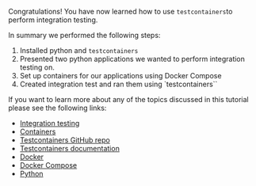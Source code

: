 Congratulations! You have now learned how to use `testcontainers`to perform integration testing.

In summary we performed the following steps:
1. Installed python and `testcontainers`
2. Presented two python applications we wanted to perform integration testing on.
3. Set up containers for our applications using Docker Compose
4. Created integration test and ran them using `testcontainers``

If you want to learn more about any of the topics discussed in this tutorial please see the following links:

* [Integration testing](https://en.wikipedia.org/wiki/Integration_testing)
* [Containers](https://en.wikipedia.org/wiki/OS-level_virtualization)
* [Testcontainers GitHub repo](https://github.com/testcontainers/testcontainers-python)
* [Testcontainers documentation](https://testcontainers-python.readthedocs.io/en/latest/)
* [Docker](https://docs.docker.com/get-started/overview/)
* [Docker Compose](https://docs.docker.com/compose/)
* [Python](https://www.python.org/about/)
